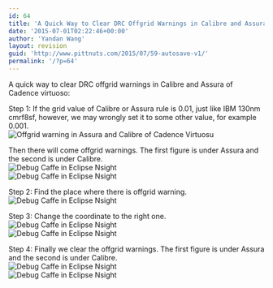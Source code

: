 ```yaml
---
id: 64
title: 'A Quick Way to Clear DRC Offgrid Warnings in Calibre and Assura'
date: '2015-07-01T02:22:46+00:00'
author: 'Yandan Wang'
layout: revision
guid: 'http://www.pittnuts.com/2015/07/59-autosave-v1/'
permalink: '/?p=64'
---
```


A quick way to clear DRC offgrid warnings in Calibre and Assura of Cadence virtuoso:

Step 1: If the grid value of Calibre or Assura rule is 0.01, just like IBM 130nm cmrf8sf, however, we may wrongly set it to some other value, for example 0.001.  
![Offgrid warning in Assura and Calibre of Cadence Virtuosu](http://www.pittnuts.com/pub/img/gridsetting.png)

Then there will come offgrid warnings. The first figure is under Assura and the second is under Calibre.  
![Debug Caffe in Eclipse Nsight](http://www.pittnuts.com/pub/img/Assura_offGrid.png)  
![Debug Caffe in Eclipse Nsight](http://www.pittnuts.com/pub/img/Calibre_offGrid_1.png)

Step 2: Find the place where there is offgrid warning.  
![Debug Caffe in Eclipse Nsight](http://www.pittnuts.com/pub/img/Assura_offGrid2.png)

Step 3: Change the coordinate to the right one.  
![Debug Caffe in Eclipse Nsight](http://www.pittnuts.com/pub/img/Assura_offGrid_3.jpg)  
![Debug Caffe in Eclipse Nsight](http://www.pittnuts.com/pub/img/Assura_offGrid_4.jpg)

Step 4: Finally we clear the offgrid warnings. The first figure is under Assura and the second is under Calibre.  
![Debug Caffe in Eclipse Nsight](http://www.pittnuts.com/pub/img/Assura_offGrid_5.jpg)  
![Debug Caffe in Eclipse Nsight](http://www.pittnuts.com/pub/img/Calibre_offGrid_2.png)